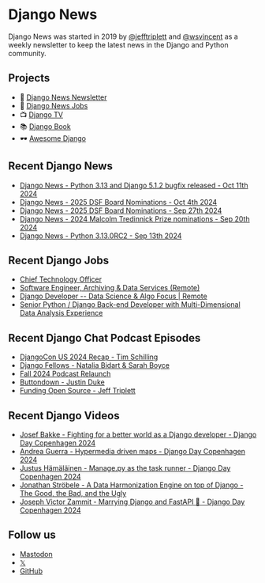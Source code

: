 # Django News

Django News was started in 2019 by [@jefftriplett](https://github.com/jefftriplett) and [@wsvincent](https://github.com/wsvincent) as a weekly newsletter to keep the latest news in the Django and Python community.

## Projects

- :newspaper: [Django News Newsletter](https://django-news.com)
- :briefcase: [Django News Jobs](https://jobs.django-news.com)
- :tv: [Django TV](https://djangotv.com)
- :books: [Django Book](https://djangobook.com)
- :dark_sunglasses: [Awesome Django](https://awesomedjango.org)

## Recent Django News

<!--START_SECTION:news-->
- [Django News - Python 3.13 and Django 5.1.2 bugfix released - Oct 11th 2024](https://django-news.com/issues/254)
- [Django News - 2025 DSF Board Nominations - Oct 4th 2024](https://django-news.com/issues/253)
- [Django News - 2025 DSF Board Nominations - Sep 27th 2024](https://django-news.com/issues/252)
- [Django News - 2024 Malcolm Tredinnick Prize nominations - Sep 20th 2024](https://django-news.com/issues/251)
- [Django News - Python 3.13.0RC2 - Sep 13th 2024](https://django-news.com/issues/250)
<!--END_SECTION:news-->

## Recent Django Jobs

<!--START_SECTION:jobs-->
- [Chief Technology Officer](https://jobs.django-news.com/346/chief-technology-officer-torchbox/)
- [Software Engineer, Archiving & Data Services (Remote)](https://jobs.django-news.com/344/software-engineer-archiving-data-services-remote-internet-archive/)
- [Django Developer -- Data Science & Algo Focus | Remote](https://jobs.django-news.com/342/django-developer-data-science-algo-focus-remote-spotter-ai/)
- [Senior Python / Django Back-end Developer with Multi-Dimensional Data Analysis Experience](https://jobs.django-news.com/340/senior-python-django-back-end-developer-with-multi-dimensional-data-analysis-experience-scalable-path/)
<!--END_SECTION:jobs-->

## Recent Django Chat Podcast Episodes

<!--START_SECTION:episodes-->
- [DjangoCon US 2024 Recap - Tim Schilling](https://djangochat.com)
- [Django Fellows - Natalia Bidart & Sarah Boyce](https://djangochat.com)
- [Fall 2024 Podcast Relaunch](https://djangochat.com)
- [Buttondown - Justin Duke](https://djangochat.com)
- [Funding Open Source - Jeff Triplett](https://djangochat.com)
<!--END_SECTION:episodes-->

## Recent Django Videos

<!--START_SECTION:videos-->
- [Josef Bakke - Fighting for a better world as a Django developer - Django Day Copenhagen 2024](http://djangotv.com/videos/django-day-copenhagen/2024/josef-bakke-fighting-for-a-better-world-as-a-django-developer-django-day-copenhagen-2024/)
- [Andrea Guerra - Hypermedia driven maps - Django Day Copenhagen 2024](http://djangotv.com/videos/django-day-copenhagen/2024/andrea-guerra-hypermedia-driven-maps-django-day-copenhagen-2024/)
- [Justus Hämäläinen - Manage.py as the task runner - Django Day Copenhagen 2024](http://djangotv.com/videos/django-day-copenhagen/2024/justus-hamalainen-managepy-as-the-task-runner-django-day-copenhagen-2024/)
- [Jonathan Ströbele - A Data Harmonization Engine on top of Django - The Good, the Bad, and the Ugly](http://djangotv.com/videos/django-day-copenhagen/2024/jonathan-strobele-a-data-harmonization-engine-on-top-of-django-the-good-the-bad-and-the-ugly/)
- [Joseph Victor Zammit - Marrying Django and FastAPI 💍 - Django Day Copenhagen 2024](http://djangotv.com/videos/django-day-copenhagen/2024/joseph-victor-zammit-marrying-django-and-fastapi-django-day-copenhagen-2024/)
<!--END_SECTION:videos-->

## Follow us

- [Mastodon](https://mastodon.social/@djangonews)
- [𝕏](https://x.com/djangonewsbot)
- [GitHub](https://github.com/django-news)

